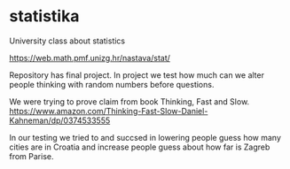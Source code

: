 # statistika
University class about statistics

https://web.math.pmf.unizg.hr/nastava/stat/

Repository has final project.
In project we test how much can we alter people thinking with random numbers before questions.

We were trying to prove claim from book Thinking, Fast and Slow.
https://www.amazon.com/Thinking-Fast-Slow-Daniel-Kahneman/dp/0374533555

In our testing we tried to and succsed in lowering people guess how many cities are in Croatia and increase people guess about how far is Zagreb from Parise.
